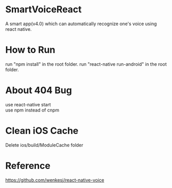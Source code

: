 # SmartVoiceReact
A smart app(v4.0) which can automatically recognize one's voice using react native.

# How to Run
run "npm install" in the root folder.
run "react-native run-android" in the root folder.

# About 404 Bug
use react-native start<br>
use npm instead of cnpm

# Clean iOS Cache
Delete ios/build/ModuleCache folder

# Reference
https://github.com/wenkesj/react-native-voice
